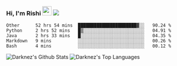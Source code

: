 ### Hi, I'm Rishi <img src="https://media.giphy.com/media/hvRJCLFzcasrR4ia7z/giphy.gif" width="25px" />  <img src="https://img.shields.io/badge/Data Scienctist-Python-blue?style=flat-square" />
<!--START_SECTION:waka-->
```text
Other      52 hrs 54 mins  ██████████████████████▓░░   90.24 % 
Python     2 hrs 52 mins   █▒░░░░░░░░░░░░░░░░░░░░░░░   04.91 % 
Java       2 hrs 33 mins   █░░░░░░░░░░░░░░░░░░░░░░░░   04.35 % 
Markdown   9 mins          ░░░░░░░░░░░░░░░░░░░░░░░░░   00.26 % 
Bash       4 mins          ░░░░░░░░░░░░░░░░░░░░░░░░░   00.12 % 
```
<!--END_SECTION:waka-->
<img alt="Darknez's Github Stats" src="https://github-readme-stats.vercel.app/api?username=Darknez07&show_icons=true&count_private=true&theme=dark" />
<img alt="Darknez's Top Languages" src="https://github-readme-stats.vercel.app/api/top-langs/?username=Darknez07&langs_count=5&theme=tokyonight" />
